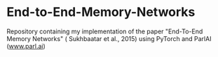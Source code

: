 # End-to-End-Memory-Networks
Repository containing my implementation of the paper "End-To-End Memory Networks" ( Sukhbaatar et al., 2015) using PyTorch and ParlAI (www.parl.ai)
